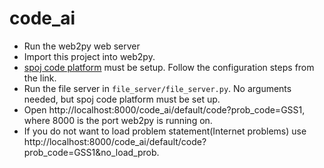 # code_ai
* Run the web2py web server
* Import this project into web2py.
* [spoj code platform](https://github.com/shubhamshuklaer/code_platform/) must
be setup. Follow the configuration steps from the link.
* Run the file server in `file_server/file_server.py`. No arguments needed, but
spoj code platform must be set up.
* Open http://localhost:8000/code_ai/default/code?prob_code=GSS1, where 8000 is
the port web2py is running on.
* If you do not want to load problem statement(Internet problems) use
http://localhost:8000/code_ai/default/code?prob_code=GSS1&no_load_prob.
